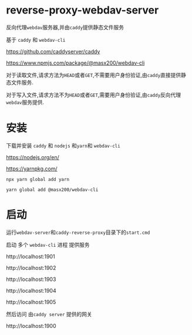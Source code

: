 # reverse-proxy-webdav-server

反向代理`webdav`服务器,并由`caddy`提供静态文件服务

基于 `caddy` 和 `webdav-cli`

https://github.com/caddyserver/caddy

https://www.npmjs.com/package/@masx200/webdav-cli

对于读取文件,请求方法为`HEAD`或者`GET`,不需要用户身份验证,由`caddy`直接提供静态文件服务.

对于写入文件,请求方法不为`HEAD`或者`GET`,需要用户身份验证,由`caddy`反向代理`webdav`服务提供.

# 安装

下载并安装 `caddy` 和 `nodejs` 和`yarn`和 `webdav-cli`

https://nodejs.org/en/

https://yarnpkg.com/

```
npx yarn global add yarn
```

```shell
yarn global add @masx200/webdav-cli
```

# 启动

运行`webdav-server`和`caddy-reverse-proxy`目录下的`start.cmd`

启动 多个 `webdav-cli` 进程 提供服务

http://localhost:1901

http://localhost:1902

http://localhost:1903

http://localhost:1904

http://localhost:1905

然后访问 由`caddy server` 提供的网关

http://localhost:1900
